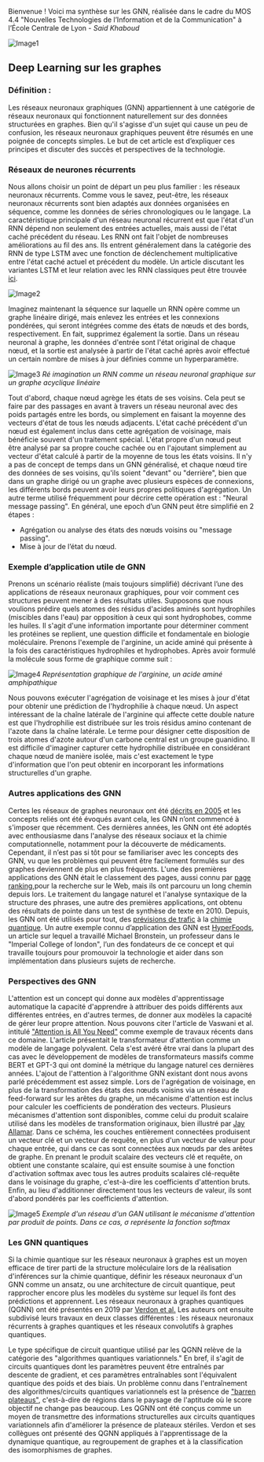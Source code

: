 Bienvenue ! Voici ma synthèse sur les GNN, réalisée dans le cadre du MOS 4.4 "Nouvelles Technologies de l’Information et de la Communication" à l’École Centrale de Lyon - *Said Khaboud*

![Image1](fabric.jpg)

## Deep Learning sur les graphes

### Définition :
Les réseaux neuronaux graphiques (GNN) appartiennent à une catégorie de réseaux neuronaux qui fonctionnent naturellement sur des données structurées en graphes. Bien qu'il s'agisse d'un sujet qui cause un peu de confusion, les réseaux neuronaux graphiques peuvent être résumés en une poignée de concepts simples. Le but de cet article est d’expliquer ces principes et discuter des succès et perspectives de la technologie.

### Réseaux de neurones récurrents
Nous allons choisir un point de départ un peu plus familier : les réseaux neuronaux récurrents. Comme vous le savez, peut-être, les réseaux neuronaux récurrents sont bien adaptés aux données organisées en séquence, comme les données de séries chronologiques ou le langage. La caractéristique principale d'un réseau neuronal récurrent est que l'état d'un RNN dépend non seulement des entrées actuelles, mais aussi de l'état caché précédent du réseau. Les RNN ont fait l'objet de nombreuses améliorations au fil des ans. Ils entrent généralement dans la catégorie des RNN de type LSTM avec une fonction de déclenchement multiplicative entre l'état caché actuel et précédent du modèle. Un article discutant les variantes LSTM et leur relation avec les RNN classiques peut être trouvée [ici](https://www.exxactcorp.com/blog/Deep-Learning/5-types-of-lstm-recurrent-neural-networks-and-what-to-do-with-them).

![Image2](rnn.png)

Imaginez maintenant la séquence sur laquelle un RNN opère comme un graphe linéaire dirigé, mais enlevez les entrées et les connexions pondérées, qui seront intégrées comme des états de nœuds et des bords, respectivement. En fait, supprimez également la sortie. Dans un réseau neuronal à graphe, les données d'entrée sont l'état original de chaque nœud, et la sortie est analysée à partir de l'état caché après avoir effectué un certain nombre de mises à jour définies comme un hyperparamètre.

![Image3](rnn2.png)
*Ré imagination un RNN comme un réseau neuronal graphique sur un graphe acyclique linéaire*

Tout d'abord, chaque nœud agrège les états de ses voisins. Cela peut se faire par des passages en avant à travers un réseau neuronal avec des poids partagés entre les bords, ou simplement en faisant la moyenne des vecteurs d'état de tous les nœuds adjacents. L'état caché précédent d'un nœud est également inclus dans cette agrégation de voisinage, mais bénéficie souvent d'un traitement spécial. L'état propre d'un nœud peut être analysé par sa propre couche cachée ou en l'ajoutant simplement au vecteur d'état calculé à partir de la moyenne de tous les états voisins. Il n'y a pas de concept de temps dans un GNN généralisé, et chaque nœud tire des données de ses voisins, qu'ils soient "devant" ou "derrière", bien que dans un graphe dirigé ou un graphe avec plusieurs espèces de connexions, les différents bords peuvent avoir leurs propres politiques d'agrégation. Un autre terme utilisé fréquemment pour décrire cette opération est : "Neural message passing".
En général, une epoch d’un GNN peut être simplifié en 2 étapes :
- Agrégation ou analyse des états des nœuds voisins ou "message passing".
- Mise à jour de l’état du nœud.

### Exemple d’application utile de GNN
Prenons un scénario réaliste (mais toujours simplifié) décrivant l’une des applications de réseaux neuronaux graphiques, pour voir comment ces structures peuvent mener à des résultats utiles. Supposons que nous voulions prédire quels atomes des résidus d'acides aminés sont hydrophiles (miscibles dans l'eau) par opposition à ceux qui sont hydrophobes, comme les huiles. Il s'agit d'une information importante pour déterminer comment les protéines se replient, une question difficile et fondamentale en biologie moléculaire. Prenons l'exemple de l'arginine, un acide aminé qui présente à la fois des caractéristiques hydrophiles et hydrophobes. Après avoir formulé la molécule sous forme de graphique comme suit :

![Image4](protein.png)
*Représentation graphique de l'arginine, un acide aminé amphipathique*

Nous pouvons exécuter l'agrégation de voisinage et les mises à jour d'état pour obtenir une prédiction de l'hydrophilie à chaque nœud.
Un aspect intéressant de la chaîne latérale de l'arginine qui affecte cette double nature est que l'hydrophilie est distribuée sur les trois résidus amino contenant de l'azote dans la chaîne latérale. Le terme pour désigner cette disposition de trois atomes d'azote autour d'un carbone central est un groupe guanidino. Il est difficile d'imaginer capturer cette hydrophilie distribuée en considérant chaque nœud de manière isolée, mais c'est exactement le type d'information que l'on peut obtenir en incorporant les informations structurelles d'un graphe.

### Autres applications des GNN
Certes les réseaux de graphes neuronaux ont été [décrits en 2005](https://www.semanticscholar.org/paper/A-new-model-for-learning-in-graph-domains-Gori-Monfardini/9ca9f28676ad788d04ba24a51141a9a0a0df4d67) et les concepts reliés ont été évoqués avant cela, les GNN n’ont commencé à s'imposer que récemment. Ces dernières années, les GNN ont été adoptés avec enthousiasme dans l'analyse des réseaux sociaux et la chimie computationnelle, notamment pour la découverte de médicaments. Cependant, il n’est pas si tôt pour se familiariser avec les concepts des GNN, vu que les problèmes qui peuvent être facilement formulés sur des graphes deviennent de plus en plus fréquents.
L'une des premières applications des GNN était le classement des pages, aussi connu par [page ranking]( https://www.semanticscholar.org/paper/Graph-neural-networks-for-ranking-Web-pages-Scarselli-Yong/769bfd4a4b45979cf83bb56c054ebcaaaf8b35d7),pour la recherche sur le Web, mais ils ont parcouru un long chemin depuis lors. Le traitement du langage naturel et l'analyse syntaxique de la structure des phrases, une autre des premières applications, ont obtenu des résultats de pointe dans un test de synthèse de texte en 2010. Depuis, les GNN ont été utilisés pour tout, des [prévisions de trafic](https://deepmind.com/blog/article/traffic-prediction-with-advanced-graph-neural-networks) à la [chimie quantique](https://arxiv.org/abs/1704.01212).
Un autre exemple connu d’application des GNN est [HyperFoods]( https://www.nature.com/articles/s41598-019-45349-y), un article sur lequel a travaillé Michael Bronstein, un professeur dans le "Imperial College of london", l’un des fondateurs de ce concept et qui travaille toujours pour promouvoir la technologie et aider dans son implémentation dans plusieurs sujets de recherche.
### Perspectives des GNN
L'attention est un concept qui donne aux modèles d'apprentissage automatique la capacité d'apprendre à attribuer des poids différents aux différentes entrées, en d'autres termes, de donner aux modèles la capacité de gérer leur propre attention. Nous pouvons citer l'article de Vaswani et al. intitulé ["Attention is All You Need"](https://arxiv.org/abs/1706.03762) comme exemple de travaux récents dans ce domaine. L'article présentait le transformateur d'attention comme un modèle de langage polyvalent. Cela s'est avéré être vrai dans la plupart des cas avec le développement de modèles de transformateurs massifs comme BERT et GPT-3 qui ont dominé la métrique du langage naturel ces dernières années.
L'ajout de l'attention à l'algorithme GNN existant dont nous avons parlé précédemment est assez simple. Lors de l'agrégation de voisinage, en plus de la transformation des états des nœuds voisins via un réseau de feed-forward sur les arêtes du graphe, un mécanisme d'attention est inclus pour calculer les coefficients de pondération des vecteurs. Plusieurs mécanismes d'attention sont disponibles, comme celui du produit scalaire utilisé dans les modèles de transformation originaux, bien illustré par [Jay Allamar](https://jalammar.github.io/illustrated-transformer/). Dans ce schéma, les couches entièrement connectées produisent un vecteur clé et un vecteur de requête, en plus d'un vecteur de valeur pour chaque entrée, qui dans ce cas sont connectées aux nœuds par des arêtes de graphe. En prenant le produit scalaire des vecteurs clé et requête, on obtient une constante scalaire, qui est ensuite soumise à une fonction d'activation softmax avec tous les autres produits scalaires clé-requête dans le voisinage du graphe, c'est-à-dire les coefficients d'attention bruts. Enfin, au lieu d'additionner directement tous les vecteurs de valeur, ils sont d'abord pondérés par les coefficients d'attention.

![Image5](gnn.png)
*Exemple d'un réseau d'un GAN utilisant le mécanisme d'attention par produit de points. Dans ce cas, σ représente la fonction softmax*


### Les GNN quantiques
Si la chimie quantique sur les réseaux neuronaux à graphes est un moyen efficace de tirer parti de la structure moléculaire lors de la réalisation d'inférences sur la chimie quantique, définir les réseaux neuronaux d'un GNN comme un ansatz, ou une architecture de circuit quantique, peut rapprocher encore plus les modèles du système sur lequel ils font des prédictions et apprennent. Les réseaux neuronaux à graphes quantiques (QGNN) ont été présentés en 2019 par [Verdon et al.]( https://arxiv.org/abs/1909.12264) Les auteurs ont ensuite subdivisé leurs travaux en deux classes différentes : les réseaux neuronaux récurrents à graphes quantiques et les réseaux convolutifs à graphes quantiques.

Le type spécifique de circuit quantique utilisé par les QGNN relève de la catégorie des "algorithmes quantiques variationnels." En bref, il s'agit de circuits quantiques dont les paramètres peuvent être entraînés par descente de gradient, et ces paramètres entraînables sont l'équivalent quantique des poids et des biais. Un problème connu dans l'entraînement des algorithmes/circuits quantiques variationnels est la présence de ["barren plateaus"](https://arxiv.org/abs/1803.11173), c'est-à-dire de régions dans le paysage de l'aptitude où le score objectif ne change pas beaucoup. Les QGNN ont été conçus comme un moyen de transmettre des informations structurelles aux circuits quantiques variationnels afin d'améliorer la présence de plateaux stériles. Verdon et ses collègues ont présenté des QGNN appliqués à l'apprentissage de la dynamique quantique, au regroupement de graphes et à la classification des isomorphismes de graphes.

